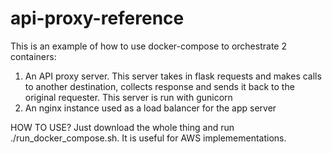 # api-proxy-reference

This is an example of how to use docker-compose to orchestrate 2 containers:
1. An API proxy server. This server takes in flask requests and makes calls to another destination, collects response and sends it back to the original requester. This server is run with gunicorn
2. An nginx instance used as a load balancer for the app server

HOW TO USE?
Just download the whole thing and run ./run_docker_compose.sh. It is useful for AWS implemementations.
